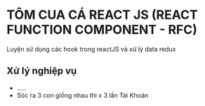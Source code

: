 # TÔM CUA CÁ REACT JS (REACT FUNCTION COMPONENT - RFC)
Luyện sử dụng các hook trong reactJS và xử lý data redux
## Xử lý nghiệp vụ
- .....
- Sóc ra 3 con giống nhau thì x 3 lần Tài Khoản
